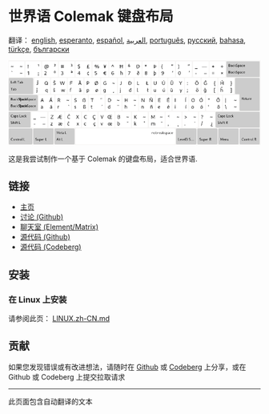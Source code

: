 # 世界语 Colemak 键盘布局

翻译： [english](README.md), [esperanto](README.eo.md), [español](README.es.md), [العربية](README.ar.md), [português](README.pt.md), [русский](README.ru.md), [bahasa](README.id.md), [türkçe](README.tr.md), [български](README.bg.md)

![预览世界语 Colemak](./media/preview.png)

这是我尝试制作一个基于 Colemak 的键盘布局，适合世界语.

## 链接

* [主页](https://salif.github.io/colemak-eo/)
* [讨论 (Github)](https://github.com/salif/colemak-eo/discussions)
* [聊天室 (Element/Matrix)](https://matrix.to/#/#salif-colemak:mozilla.org)
* [源代码 (Github)](https://github.com/salif/colemak-eo)
* [源代码 (Codeberg)](https://codeberg.org/salif/colemak-eo)

## 安装

### 在 Linux 上安装

请参阅此页： [LINUX.zh-CN.md](./LINUX.zh-CN.md)

## 贡献

如果您发现错误或有改进想法，请随时在 [Github] 或 [Codeberg] 上分享，或在 Github 或 Codeberg 上提交拉取请求

[Github]: https://github.com/salif/colemak-eo/issues
[Codeberg]: https://codeberg.org/salif/colemak-eo/issues

---

此页面包含自动翻译的文本

